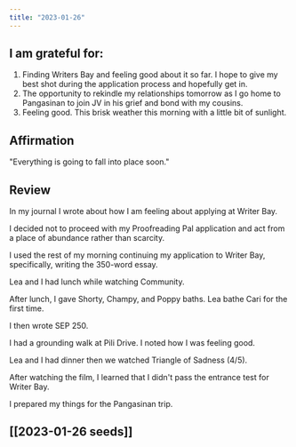 ```yaml
---
title: "2023-01-26"
---
```

## I am grateful for:
1. Finding Writers Bay and feeling good about it so far. I hope to give my best shot during the application process and hopefully get in.
2. The opportunity to rekindle my relationships tomorrow as I go home to Pangasinan to join JV in his grief and bond with my cousins.
3. Feeling good. This brisk weather this morning with a little bit of sunlight.

## Affirmation

"Everything is going to fall into place soon."

## Review

In my journal I wrote about how I am feeling about applying at Writer Bay.

I decided not to proceed with my Proofreading Pal application and act from a place of abundance rather than scarcity.

I used the rest of my morning continuing my application to Writer Bay, specifically, writing the 350-word essay.

Lea and I had lunch while watching Community.

After lunch, I gave Shorty, Champy, and Poppy baths. Lea bathe Cari for the first time.

I then wrote SEP 250.

I had a grounding walk at Pili Drive. I noted how I was feeling good.

Lea and I had dinner then we watched Triangle of Sadness (4/5).

After watching the film, I learned that I didn't pass the entrance test for Writer Bay.

I prepared my things for the Pangasinan trip.

## [[2023-01-26 seeds]]